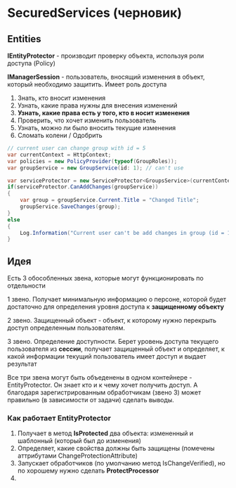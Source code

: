 # SecuredServices (черновик)
## Entities

**IEntityProtector** - производит проверку объекта, используя роли доступа (Policy)

**IManagerSession** - пользователь, вносящий изменения в объект, который необходимо защитить. Имеет роль доступа

1. Знать, кто вносит изменения
2. Узнать, какие права нужны для внесения изменений
3. **Узнать, какие права есть у того, кто в носит изменения**
4. Проверить, что хочет изменить пользователь
5. Узнать, можно ли было вносить текущие изменения
6. Сломать колени / Одобрить

```C#
// current user can change group with id = 5
var currentContext = HttpContext;
var policies = new PolicyProvider(typeof(GroupRoles));
var groupService = new GroupService(id: 1); // can't use

var serviceProtector = new ServiceProtector<GroupsService>(currentContext, policies);
if(serviceProtector.CanAddChanges(groupService))
{
    var group = groupService.Current.Title = "Changed Title";
    groupService.SaveChanges(group);
}
else
{
    Log.Information("Current user can't be add changes in group (id = 1)");
}
```

## Идея

Есть 3 обособленных звена, которые могут функционировать по отдельности

1 звено. Получает минимальную информацию о персоне, которой будет достаточно для определения уровня доступа к **защищенному объекту**

2 звено. Защищенный объект - объект, к которому нужно перекрыть доступ определенным пользователям.

3 звено. Определение доступности. Берет уровень доступа текущего пользователя из **сессии**, получает защищенный объект и определяет, к какой информации текущий пользователь имеет доступ и выдает результат

Все три звена могут быть объеденены в одном контейнере - EntityProtector. Он знает кто и к чему хочет получить доступ. А благодаря зарегистрированным обработчикам (звено 3) может правильно (в зависимости от задачи) сделать выводы. 

### Как работает EntityProtector

1. Получает в метод **IsProtected** два объекта: измененный и шаблонный (который был до изменения)
2. Определяет, какие свойства должны быть защищены (помечены аттрибутами ChangeProtectionAttribute)
3. Запускает обработчиков (по умолчанию метод IsChangeVerified), но по хорошему нужно сделать **ProtectProcessor**
4. 
